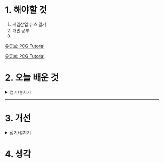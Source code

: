 
# 1. 해야할 것

1. 게임산업 뉴스 읽기 
2. 개인 공부  
3. 

[유튜브: PCG Tutorial](https://www.youtube.com/watch?v=byouBYMuYPw&list=PLA03OHAaHgYpo0enf8p-2oEpja3grLOKZ&index=2)

[유튜브: PCG Tutorial](https://www.youtube.com/watch?v=PwEDb84sxi8)

# 2. 오늘 배운 것

<details>
<summary>접기/펼치기</summary>




</details>

****


# 3. 개선


<details>
<summary>접기/펼치기</summary>


</details>



# 4. 생각



